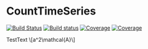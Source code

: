# CountTimeSeries

[![Build Status](https://travis-ci.com/ManuelStapper/CountTimeSeries.jl.svg?branch=master)](https://travis-ci.com/ManuelStapper/CountTimeSeries.jl)
[![Build status](https://ci.appveyor.com/api/projects/status/frnihr2qw4328rnf?svg=true)](https://ci.appveyor.com/project/ManuelStapper/counttimeseries-jl-xqtaf)
[![Coverage](https://codecov.io/gh/ManuelStapper/CountTimeSeries.jl/branch/master/graph/badge.svg)](https://codecov.io/gh/ManuelStapper/CountTimeSeries.jl)
[![Coverage](https://coveralls.io/repos/github/ManuelStapper/CountTimeSeries.jl/badge.svg?branch=master)](https://coveralls.io/github/ManuelStapper/CountTimeSeries.jl?branch=master)

TestText
\\[a^2\mathcal{A}\\]
